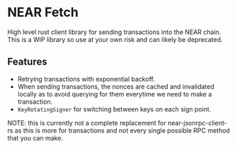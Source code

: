 # NEAR Fetch

High level rust client library for sending transactions into the NEAR chain. This is a WIP library so use at your own risk and can likely be deprecated.

## Features

- Retrying transactions with exponential backoff.
- When sending transactions, the nonces are cached and invalidated locally as to avoid querying for them everytime we need to make a transaction.
- `KeyRotatingSigner` for switching between keys on each sign point.

NOTE: this is currently not a complete replacement for near-jsonrpc-client-rs as this is more for transactions and not every single possible RPC method that you can make.
